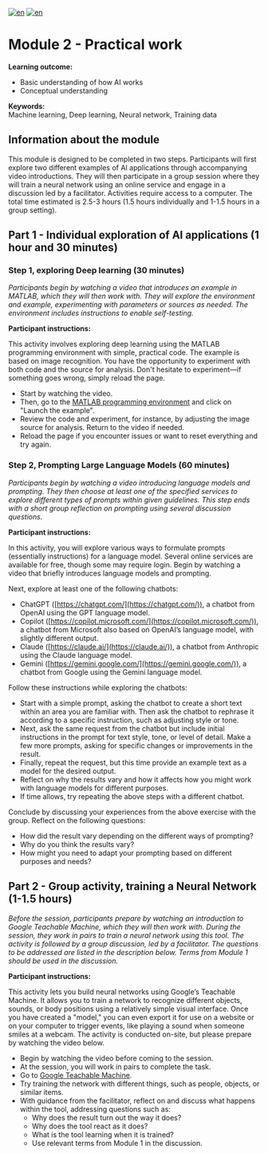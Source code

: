 [![en](https://img.shields.io/badge/lang-sv-yellow.svg)](https://github.com/wasp-ed/moduler/blob/main/modul2.md)
[![en](https://img.shields.io/badge/lang-en-red.svg)](https://github.com/wasp-ed/moduler/blob/main/modul2.en.md)
# Module 2 - Practical work

**Learning outcome:**  
- Basic understanding of how AI works
- Conceptual understanding

**Keywords:**  
Machine learning, Deep learning, Neural network, Training data

## Information about the module

This module is designed to be completed in two steps. Participants will first explore two different examples of AI applications through accompanying video introductions. They will then participate in a group session where they will train a neural network using an online service and engage in a discussion led by a facilitator. Activities require access to a computer. The total time estimated is 2.5-3 hours (1.5 hours individually and 1-1.5 hours in a group setting).

## Part 1 - Individual exploration of AI applications (1 hour and 30 minutes)

### Step 1, exploring Deep learning (30 minutes)

*Participants begin by watching a video that introduces an example in MATLAB, which they will then work with. They will explore the environment and example, experimenting with parameters or sources as needed. The environment includes instructions to enable self-testing.*

**Participant instructions:**

This activity involves exploring deep learning using the MATLAB programming environment with simple, practical code. The example is based on image recognition. You have the opportunity to experiment with both code and the source for analysis. Don't hesitate to experiment—if something goes wrong, simply reload the page.

- Start by watching the video.
- Then, go to the [MATLAB programming environment](https://se.mathworks.com/campaigns/offers/deep-learning-try-in-browser.html#) and click on "Launch the example". 
- Review the code and experiment, for instance, by adjusting the image source for analysis. Return to the video if needed.
- Reload the page if you encounter issues or want to reset everything and try again.

### Step 2, Prompting Large Language Models (60 minutes)

*Participants begin by watching a video introducing language models and prompting. They then choose at least one of the specified services to explore different types of prompts within given guidelines. This step ends with a short group reflection on prompting using several discussion questions.*

**Participant instructions:**

In this activity, you will explore various ways to formulate prompts (essentially instructions) for a language model. Several online services are available for free, though some may require login. Begin by watching a video that briefly introduces language models and prompting.

Next, explore at least one of the following chatbots:

- ChatGPT ([https://chatgpt.com/](https://chatgpt.com/)), a chatbot from OpenAI using the GPT language model.
- Copilot ([https://copilot.microsoft.com/](https://copilot.microsoft.com/)), a chatbot from Microsoft also based on OpenAI’s language model, with slightly different output.
- Claude ([https://claude.ai/](https://claude.ai/)), a chatbot from Anthropic using the Claude language model.
- Gemini ([https://gemini.google.com/](https://gemini.google.com/)), a chatbot from Google using the Gemini language model.

Follow these instructions while exploring the chatbots:

- Start with a simple prompt, asking the chatbot to create a short text within an area you are familiar with. Then ask the chatbot to rephrase it according to a specific instruction, such as adjusting style or tone.
- Next, ask the same request from the chatbot but include initial instructions in the prompt for text style, tone, or level of detail. Make a few more prompts, asking for specific changes or improvements in the result.
- Finally, repeat the request, but this time provide an example text as a model for the desired output.
- Reflect on why the results vary and how it affects how you might work with language models for different purposes.
- If time allows, try repeating the above steps with a different chatbot.

Conclude by discussing your experiences from the above exercise with the group. Reflect on the following questions:

- How did the result vary depending on the different ways of prompting?
- Why do you think the results vary?
- How might you need to adapt your prompting based on different purposes and needs?

## Part 2 - Group activity, training a Neural Network (1-1.5 hours)

*Before the session, participants prepare by watching an introduction to Google Teachable Machine, which they will then work with. During the session, they work in pairs to train a neural network using this tool. The activity is followed by a group discussion, led by a facilitator. The questions to be addressed are listed in the description below. Terms from Module 1 should be used in the discussion.*

**Participant instructions:**

This activity lets you build neural networks using Google’s Teachable Machine. It allows you to train a network to recognize different objects, sounds, or body positions using a relatively simple visual interface. Once you have created a "model," you can even export it for use on a website or on your computer to trigger events, like playing a sound when someone smiles at a webcam. The activity is conducted on-site, but please prepare by watching the video below.

- Begin by watching the video before coming to the session.
- At the session, you will work in pairs to complete the task.
- Go to [Google Teachable Machine](https://teachablemachine.withgoogle.com/).
- Try training the network with different things, such as people, objects, or similar items.
- With guidance from the facilitator, reflect on and discuss what happens within the tool, addressing questions such as:
  - Why does the result turn out the way it does?
  - Why does the tool react as it does?
  - What is the tool learning when it is trained?
  - Use relevant terms from Module 1 in the discussion.
